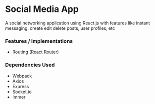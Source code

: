 # Social Media App 
A social networking application using React.js with features like instant messaging, create edit delete posts, user profiles, etc

### Features / Implementations
- Routing (React Router)

### Dependencies Used
- Webpack
- Axios
- Express
- Socket.io
- Immer
